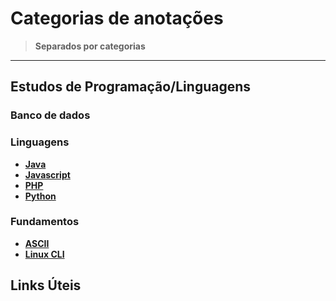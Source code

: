 <link rel="stylesheet" type="text/css" href="./CSS/dark-theme.css">

# Categorias de anotações 
>**Separados por categorias**

---
## Estudos de Programação/Linguagens
### Banco de dados

### Linguagens
- **[Java](./Linguagens/Java/Index.md)**
- **[Javascript](./Linguagens/Javascript/Index.md)**
- **[PHP](./Linguagens/PHP/Index.md)**
- **[Python](./Linguagens/Python/Index.md)**

### Fundamentos
- **[ASCII](./Linguagens/Fundamentos/ASCII.md)**
- **[Linux CLI](./Linguagens/LinuxCLI/Index.md)**
  
## Links Úteis

